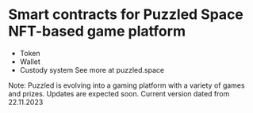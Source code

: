 # Smart contracts for Puzzled Space NFT-based game platform
- Token
- Wallet
- Custody system
See more at puzzled.space

Note: Puzzled is evolving into a gaming platform with a variety of games and prizes. Updates are expected soon.
Current version dated from 22.11.2023
